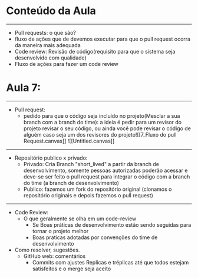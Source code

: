 
# Conteúdo da Aula

---
- Pull requests: o que são?
- fluxo de ações que de devemos executar para que o pull request ocorra da maneira mais adequada
- Code review: Revisão de código(requisito para que o sistema seja desenvolvido com qualidade)
- Fluxo de ações para fazer um code review

# Aula 7:

---

- Pull request:
	- pedido para que o código seja incluído no projeto(Mesclar a sua branch com a branch do time): a ideia é pedir para um revisor do projeto revisar o seu código, ou ainda você pode revisar o código de alguém caso seja um dos revisores do projeto![[7_Fluxo do pull Request.canvas]]
![[Untitled.canvas]]
---
- Repositório publico x privado: 
	- Privado: Cria Branch "short_lived" a partir da branch de desenvolvimento, somente pessoas autorizadas poderão acessar e deve-se ser feito o pull request para integrar o código com a branch do time (a branch de desenvolvimento)
	- Publico: fazemos um fork do repositório original (clonamos o repositório originais e depois fazemos o pull request)

---
- Code Review:
	- O que geralmente se olha em um code-review
		- Se Boas práticas de desenvolvimento estão sendo seguidas para tornar o projeto melhor  
		- Boas praticas adotadas por convenções do time de desenvolvimento 
- Como resolver, sugestões.
	- GitHub web: comentários
		- Commits com ajustes
	Replicas e tréplicas até que todos estejam satisfeitos e o merge seja aceito